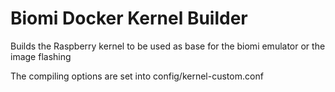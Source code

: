 # Biomi Docker Kernel Builder
Builds the Raspberry kernel to be used as base for the biomi emulator or the image flashing

The compiling options are set into config/kernel-custom.conf
